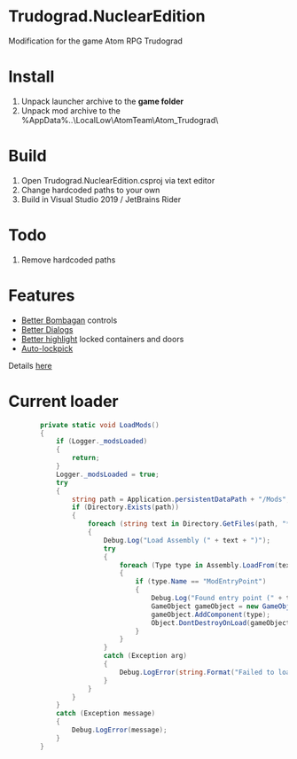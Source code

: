 ﻿# Trudograd.NuclearEdition
Modification for the game Atom RPG Trudograd

# Install
1. Unpack launcher archive to the **game folder**
2. Unpack mod archive to the %AppData%\..\LocalLow\AtomTeam\Atom_Trudograd\

# Build
1. Open Trudograd.NuclearEdition.csproj via text editor
2. Change hardcoded paths to your own
3. Build in Visual Studio 2019 / JetBrains Rider

# Todo
1. Remove hardcoded paths

# Features
- [Better Bombagan](https://github.com/Albeoris/Trudograd.NuclearEdition/wiki/Features-Bombagan) controls
- [Better Dialogs](https://github.com/Albeoris/Trudograd.NuclearEdition/wiki/Features-Dialogs)
- [Better highlight](https://github.com/Albeoris/Trudograd.NuclearEdition/wiki/Features-HUD#better-highlight-locked-containers-and-doors) locked containers and doors
- [Auto-lockpick](https://github.com/Albeoris/Trudograd.NuclearEdition/wiki/Features-HUD#auto-lockpick)

Details [here](https://github.com/Albeoris/Trudograd.NuclearEdition/wiki)

# Current loader

```csharp
        private static void LoadMods()
		{
			if (Logger._modsLoaded)
			{
				return;
			}
			Logger._modsLoaded = true;
			try
			{
				string path = Application.persistentDataPath + "/Mods";
				if (Directory.Exists(path))
				{
					foreach (string text in Directory.GetFiles(path, "*.dll", SearchOption.AllDirectories))
					{
						Debug.Log("Load Assembly (" + text + ")");
						try
						{
							foreach (Type type in Assembly.LoadFrom(text).GetTypes())
							{
								if (type.Name == "ModEntryPoint")
								{
									Debug.Log("Found entry point (" + type.FullName + "). Initializing...");
									GameObject gameObject = new GameObject(type.FullName);
									gameObject.AddComponent(type);
									Object.DontDestroyOnLoad(gameObject);
								}
							}
						}
						catch (Exception arg)
						{
							Debug.LogError(string.Format("Failed to load assembly {0}. Error: {1}", text, arg));
						}
					}
				}
			}
			catch (Exception message)
			{
				Debug.LogError(message);
			}
		}
```